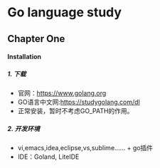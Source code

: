 # Go language study
## Chapter One
#### Installation
##### 1. 下载
   * 官网：<https://www.golang.org>
   * GO语言中文网:<https://studygolang.com/dl>
   * 正常安装，暂时不考虑GO_PATH的作用。
##### 2. 开发环境
   * vi,emacs,idea,eclipse,vs,sublime…… + go插件
   * IDE：Goland, LiteIDE
